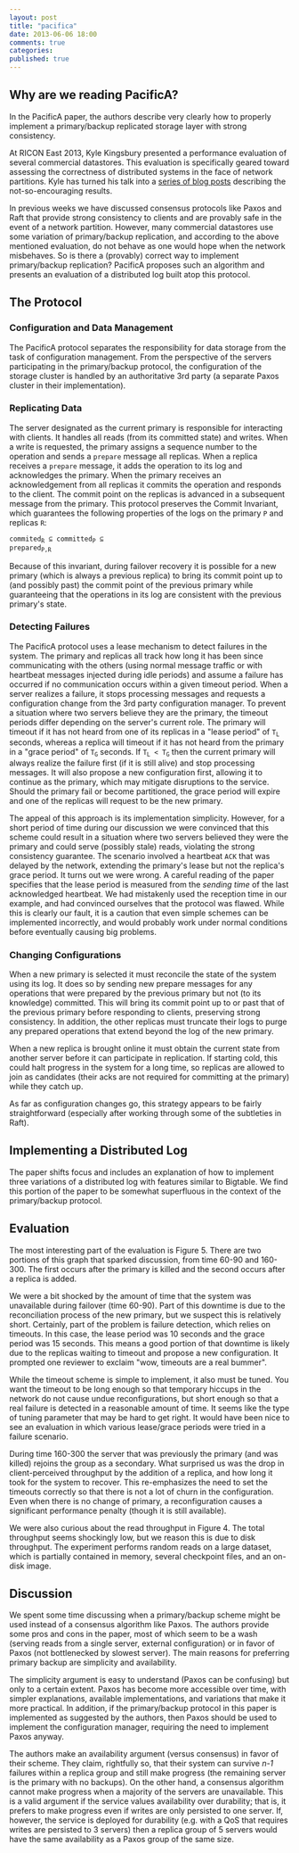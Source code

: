 ```yaml
---
layout: post
title: "pacifica"
date: 2013-06-06 18:00
comments: true
categories: 
published: true
---
```


## Why are we reading PacificA?

In the PacificA paper, the authors describe very clearly how to
properly implement a primary/backup replicated storage layer with
strong consistency.

At RICON East 2013, Kyle Kingsbury presented a performance evaluation
of several commercial datastores. This evaluation is specifically
geared toward assessing the correctness of distributed systems in the
face of network partitions. Kyle has turned his talk into a <a
href="http://aphyr.com/tags/jepsen">series of blog posts</a>
describing the not-so-encouraging results.

In previous weeks we have discussed consensus protocols like Paxos and
Raft that provide strong consistency to clients and are provably safe
in the event of a network partition. However, many commercial
datastores use some variation of primary/backup replication, and
according to the above mentioned evaluation, do not behave as one
would hope when the network misbehaves. So is there a (provably)
correct way to implement primary/backup replication? PacificA proposes
such an algorithm and presents an evaluation of a distributed log
built atop this protocol.

## The Protocol

### Configuration and Data Management

The PacificA protocol separates the responsibility for data storage
from the task of configuration management. From the perspective of the
servers participating in the primary/backup protocol, the
configuration of the storage cluster is handled by an authoritative
3rd party (a separate Paxos cluster in their implementation).

### Replicating Data

The server designated as the current primary is responsible for
interacting with clients. It handles all reads (from its committed
state) and writes. When a write is requested, the primary assigns a
sequence number to the operation and sends a <code>prepare</code>
message all replicas. When a replica receives a <code>prepare</code>
message, it adds the operation to its log and acknowledges the
primary. When the primary receives an acknowledgement from all
replicas it commits the operation and responds to the client. The
commit point on the replicas is advanced in a subsequent message from
the primary. This protocol preserves the Commit Invariant, which
guarantees the following properties of the logs on the primary
<code>P</code> and replicas <code>R</code>:

<code>commited<sub>R</sub> &sube; committed<sub>P</sub> &sube; prepared<sub>P,R</sub></code>

Because of this invariant, during failover recovery it is possible for
a new primary (which is always a previous replica) to bring its commit
point up to (and possibly past) the commit point of the previous
primary while guaranteeing that the operations in its log are
consistent with the previous primary's state.

### Detecting Failures

The PacificA protocol uses a lease mechanism to detect failures in the
system. The primary and replicas all track how long it has been since
communicating with the others (using normal message traffic or with
heartbeat messages injected during idle periods) and assume a failure
has occurred if no communication occurs within a given timeout
period. When a server realizes a failure, it stops processing messages
and requests a configuration change from the 3rd party configuration
manager. To prevent a situation where two servers believe they are the
primary, the timeout periods differ depending on the server's current
role. The primary will timeout if it has not heard from one of its
replicas in a "lease period" of <code>T<sub>L</sub></code> seconds,
whereas a replica will timeout if it has not heard from the primary in
a "grace period" of <code>T<sub>G</sub></code> seconds. If
<code>T<sub>L</sub> < T<sub>G</sub></code> then the current primary
will always realize the failure first (if it is still alive) and stop
processing messages. It will also propose a new configuration first,
allowing it to continue as the primary, which may mitigate disruptions
to the service. Should the primary fail or become partitioned, the
grace period will expire and one of the replicas will request to be
the new primary.

The appeal of this approach is its implementation simplicity.
However, for a short period of time during our discussion we were
convinced that this scheme could result in a situation where two
servers believed they were the primary and could serve (possibly
stale) reads, violating the strong consistency guarantee. The scenario
involved a heartbeat <code>ACK</code> that was delayed by the network,
extending the primary's lease but not the replica's grace period. It
turns out we were wrong. A careful reading of the paper specifies that
the lease period is measured from the *sending time* of the last
acknowledged heartbeat. We had mistakenly used the reception time in
our example, and had convinced ourselves that the protocol was
flawed. While this is clearly our fault, it is a caution that even
simple schemes can be implemented incorrectly, and would probably work
under normal conditions before eventually causing big problems.

### Changing Configurations

When a new primary is selected it must reconcile the state of the
system using its log. It does so by sending new prepare messages for
any operations that were prepared by the previous primary but not (to
its knowledge) committed. This will bring its commit point up to or
past that of the previous primary before responding to clients,
preserving strong consistency. In addition, the other replicas must
truncate their logs to purge any prepared operations that extend
beyond the log of the new primary.

When a new replica is brought online it must obtain the current state
from another server before it can participate in replication. If
starting cold, this could halt progress in the system for a long time,
so replicas are allowed to join as candidates (their acks are not
required for committing at the primary) while they catch up.

As far as configuration changes go, this strategy appears to be fairly
straightforward (especially after working through some of the
subtleties in Raft).

## Implementing a Distributed Log

The paper shifts focus and includes an explanation of how to implement
three variations of a distributed log with features similar to
Bigtable. We find this portion of the paper to be somewhat superfluous
in the context of the primary/backup protocol.

## Evaluation

The most interesting part of the evaluation is Figure 5. There are two
portions of this graph that sparked discussion, from time 60-90 and
160-300. The first occurs after the primary is killed and the second
occurs after a replica is added.

We were a bit shocked by the amount of time that the system was
unavailable during failover (time 60-90). Part of this downtime is due
to the reconciliation process of the new primary, but we suspect this
is relatively short. Certainly, part of the problem is failure
detection, which relies on timeouts. In this case, the lease period
was 10 seconds and the grace period was 15 seconds. This means a good
portion of that downtime is likely due to the replicas waiting to
timeout and propose a new configuration. It prompted one reviewer to
exclaim "wow, timeouts are a real bummer".

While the timeout scheme is simple to implement, it also must be
tuned. You want the timeout to be long enough so that temporary
hiccups in the network do not cause undue reconfigurations, but short
enough so that a real failure is detected in a reasonable amount of
time. It seems like the type of tuning parameter that may be hard to
get right. It would have been nice to see an evaluation in which
various lease/grace periods were tried in a failure scenario.

During time 160-300 the server that was previously the primary (and
was killed) rejoins the group as a secondary. What surprised us was
the drop in client-perceived throughput by the addition of a replica,
and how long it took for the system to recover. This re-emphasizes the
need to set the timeouts correctly so that there is not a lot of churn
in the configuration. Even when there is no change of primary, a
reconfiguration causes a significant performance penalty (though it is
still available).

We were also curious about the read throughput in Figure 4. The total
throughput seems shockingly low, but we reason this is due to disk
throughput. The experiment performs random reads on a large dataset,
which is partially contained in memory, several checkpoint files, and
an on-disk image.

## Discussion

We spent some time discussing when a primary/backup scheme might be
used instead of a consensus algorithm like Paxos. The authors provide
some pros and cons in the paper, most of which seem to be a wash
(serving reads from a single server, external configuration) or in
favor of Paxos (not bottlenecked by slowest server). The main reasons
for preferring primary backup are simplicity and availability.

The simplicity argument is easy to understand (Paxos can be confusing)
but only to a certain extent. Paxos has become more accessible over
time, with simpler explanations, available implementations, and
variations that make it more practical. In addition, if the
primary/backup protocol in this paper is implemented as suggested by
the authors, then Paxos should be used to implement the configuration
manager, requiring the need to implement Paxos anyway.

The authors make an availability argument (versus consensus) in favor
of their scheme. They claim, rightfully so, that their system can
survive *n-1* failures within a replica group and still make progress
(the remaining server is the primary with no backups). On the other
hand, a consensus algorithm cannot make progress when a majority of
the servers are unavailable. This is a valid argument if the service
values availability over durability; that is, it prefers to make
progress even if writes are only persisted to one server. If, however,
the service is deployed for durability (e.g. with a QoS that requires
writes are persisted to 3 servers) then a replica group of 5 servers
would have the same availability as a Paxos group of the same size.
